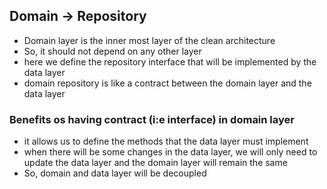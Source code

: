 ## Domain -> Repository
- Domain layer is the inner most layer of the clean architecture
- So, it should not depend on any other layer
- here we define the repository interface that will be implemented by the data layer
- domain repository is like a contract between the domain layer and the data layer


### Benefits os having contract (i:e interface) in domain layer

- it allows us to define the methods that the data layer must implement
- when there will be some changes in the data layer, we will only need to update the data layer and the domain layer will remain the same
- So, domain and data layer will be decoupled
